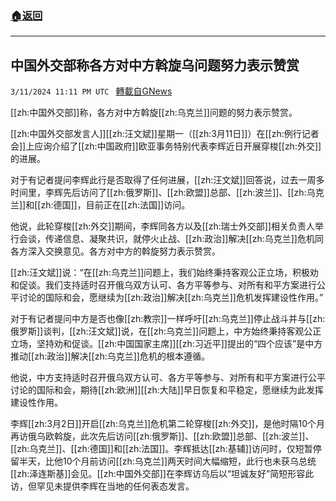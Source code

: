 ###  [:house:返回](README.md)
---


## 中国外交部称各方对中方斡旋乌问题努力表示赞赏
`3/11/2024 11:11 PM UTC ` [轉載自GNews](https://gnews.org/articles/2385495)

[[zh:中国外交部]]称，各方对中方斡旋[[zh:乌克兰]]问题的努力表示赞赏。

[[zh:中国外交部发言人]][[zh:汪文斌]]星期一（[[zh:3月11日]]）在[[zh:例行记者会]]上应询介绍了[[zh:中国政府]]欧亚事务特别代表李辉近日开展穿梭[[zh:外交]]的进展。

对于有记者提问李辉此行是否取得了任何进展，[[zh:汪文斌]]回答说，过去一周多时间里，李辉先后访问了[[zh:俄罗斯]]、[[zh:欧盟]]总部、[[zh:波兰]]、[[zh:乌克兰]]和[[zh:德国]]，目前正在[[zh:法国]]访问。

他说，此轮穿梭[[zh:外交]]期间，李辉同各方以及[[zh:瑞士外交部]]相关负责人举行会谈，传递信息、凝聚共识，就停火止战、[[zh:政治]]解决[[zh:乌克兰]]危机同各方深入交换意见。各方对中方的斡旋努力表示赞赏。

[[zh:汪文斌]]说：“在[[zh:乌克兰]]问题上，我们始终秉持客观公正立场，积极劝和促谈。我们支持适时召开俄乌双方认可、各方平等参与、对所有和平方案进行公平讨论的国际和会，愿继续为[[zh:政治]]解决[[zh:乌克兰]]危机发挥建设性作用。”

对于有记者提问中方是否也像[[zh:教宗]]一样呼吁[[zh:乌克兰]]停止战斗并与[[zh:俄罗斯]]谈判，[[zh:汪文斌]]说，在[[zh:乌克兰]]问题上，中方始终秉持客观公正立场，坚持劝和促谈。[[zh:中国国家主席]][[zh:习近平]]提出的“四个应该”是中方推动[[zh:政治]]解决[[zh:乌克兰]]危机的根本遵循。

他说，中方支持适时召开俄乌双方认可、各方平等参与、对所有和平方案进行公平讨论的国际和会，期待[[zh:欧洲]][[zh:大陆]]早日恢复和平稳定，愿继续为此发挥建设性作用。

李辉[[zh:3月2日]]开启[[zh:乌克兰]]危机第二轮穿梭[[zh:外交]]，是他时隔10个月再访俄乌欧斡旋，此次先后访问[[zh:俄罗斯]]、[[zh:欧盟]]总部、[[zh:波兰]]、[[zh:乌克兰]]、[[zh:德国]]和[[zh:法国]]。李辉抵达[[zh:基辅]]访问时，仅短暂停留半天，比他10个月前访问[[zh:乌克兰]]两天时间大幅缩短，此行也未获乌总统[[zh:泽连斯基]]会见。[[zh:中国外交部]]在李辉访乌后以“坦诚友好”简短形容此访，但罕见未提供李辉在当地的任何表态发言。
